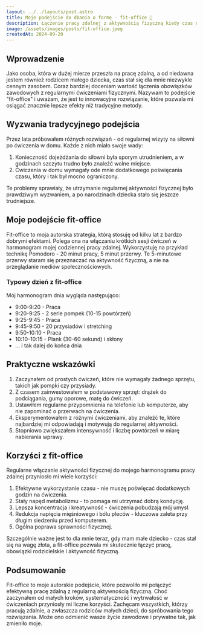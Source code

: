 ```yaml
---
layout: ../../layouts/post.astro
title: Moje podejście do dbania o formę - fit-office 💪
description: Łączenie pracy zdalnej z aktywnością fizyczną kiedy czas nie jest z gumy
image: /assets/images/posts/fit-office.jpeg
createdAt: 2024-09-20
---
```


## Wprowadzenie

Jako osoba, która w dużej mierze przeszła na pracę zdalną, a od niedawna jestem również rodzicem małego dziecka, czas stał się dla mnie niezwykle cennym zasobem. Coraz bardziej doceniam wartość łączenia obowiązków zawodowych z regularnymi ćwiczeniami fizycznymi. Nazywam to podejście "fit-office" i uważam, że jest to innowacyjne rozwiązanie, które pozwala mi osiągać znacznie lepsze efekty niż tradycyjne metody.

## Wyzwania tradycyjnego podejścia

Przez lata próbowałem różnych rozwiązań - od regularnej wizyty na siłowni po ćwiczenia w domu. Każde z nich miało swoje wady:

1. Konieczność dojeżdżania do siłowni była sporym utrudnieniem, a w godzinach szczytu trudno było znaleźć wolne miejsce.
2. Ćwiczenia w domu wymagały ode mnie dodatkowego poświęcania czasu, który i tak był mocno ograniczony.

Te problemy sprawiały, że utrzymanie regularnej aktywności fizycznej było prawdziwym wyzwaniem, a po narodzinach dziecka stało się jeszcze trudniejsze.

## Moje podejście fit-office

Fit-office to moja autorska strategia, którą stosuję od kilku lat z bardzo dobrymi efektami. Polega ona na włączaniu krótkich sesji ćwiczeń w harmonogram mojej codziennej pracy zdalnej. Wykorzystuję na przykład technikę Pomodoro - 20 minut pracy, 5 minut przerwy. Te 5-minutowe przerwy staram się przeznaczać na aktywność fizyczną, a nie na przeglądanie mediów społecznościowych.

### Typowy dzień z fit-office

Mój harmonogram dnia wygląda następująco:

- 9:00-9:20 - Praca
- 9:20-9:25 - 2 serie pompek (10-15 powtórzeń)
- 9:25-9:45 - Praca
- 9:45-9:50 - 20 przysiadów i stretching
- 9:50-10:10 - Praca
- 10:10-10:15 - Plank (30-60 sekund) i skłony
- ... i tak dalej do końca dnia

## Praktyczne wskazówki

1. Zaczynałem od prostych ćwiczeń, które nie wymagały żadnego sprzętu, takich jak pompki czy przysiady.
2. Z czasem zainwestowałem w podstawowy sprzęt: drążek do podciągania, gumy oporowe, matę do ćwiczeń.
3. Ustawiłem regularne przypomnienia na telefonie lub komputerze, aby nie zapominać o przerwach na ćwiczenia.
4. Eksperymentowałem z różnymi ćwiczeniami, aby znaleźć te, które najbardziej mi odpowiadają i motywują do regularnej aktywności.
5. Stopniowo zwiększałem intensywność i liczbę powtórzeń w miarę nabierania wprawy.

## Korzyści z fit-office

Regularne włączanie aktywności fizycznej do mojego harmonogramu pracy zdalnej przyniosło mi wiele korzyści:

1. Efektywne wykorzystanie czasu - nie muszę poświęcać dodatkowych godzin na ćwiczenia.
2. Stały napęd metabolizmu - to pomaga mi utrzymać dobrą kondycję.
3. Lepsza koncentracja i kreatywność - ćwiczenia pobudzają mój umysł.
4. Redukcja napięcia mięśniowego i bólu pleców - kluczowa zaleta przy długim siedzeniu przed komputerem.
5. Ogólna poprawa sprawności fizycznej.

Szczególnie ważne jest to dla mnie teraz, gdy mam małe dziecko - czas stał się na wagę złota, a fit-office pozwala mi skutecznie łączyć pracę, obowiązki rodzicielskie i aktywność fizyczną.

## Podsumowanie

Fit-office to moje autorskie podejście, które pozwoliło mi połączyć efektywną pracę zdalną z regularną aktywnością fizyczną. Choć zaczynałem od małych kroków, systematyczność i wytrwałość w ćwiczeniach przyniosły mi liczne korzyści. Zachęcam wszystkich, którzy pracują zdalnie, a zwłaszcza rodziców małych dzieci, do spróbowania tego rozwiązania. Może ono odmienić wasze życie zawodowe i prywatne tak, jak zmieniło moje.
